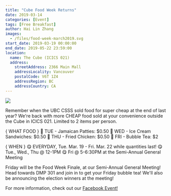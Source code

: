 ```yaml
---
title: "Cube Food Week Returns"
date: 2019-03-14
categories: [Event]
tags: [Free Breakfast]
author: Hai Lin Zhang
images:
  - /files/food-week-march2019.svg
start_date: 2019-03-19 00:00:00
end_date: 2019-05-22 23:59:00
location:
  name: The Cube (ICICS 021)
  address:
    streetAddress: 2366 Main Mall
    addressLocality: Vancouver
    postalCode: V6T 1Z4
    addressRegion: BC
    addressCountry: CA
---
```


![](/files/food-week-march2019.svg)

Remember when the UBC CSSS sold food for super cheap at the end of last year? We're back with more CHEAP food sold at your convenience outside the Cube in ICICS 021. Limited to 2 items per person.

{ WHAT FOOD }
🌮 TUE - Jamaican Patties: $0.50
🍦 WED - Ice Cream Sandwiches: $0.50
🍗 THU - Fried Chicken: $0.50
🍼 FRI - Bubble Tea: $2

{ WHEN }
😋 EVERYDAY, Tue. Mar. 19 - Fri. Mar. 22 while quantities last!
😋 Tue., Wed., Thu @ 12-1PM
😋 Fri @ 5-6:30PM at the Semi-Annual General Meeting

Friday will be the Food Week Finale, at our Semi-Annual General Meeting! Head towards DMP 301 and join in to get your Friday bubble tea! We'll also be announcing the election winners at the meeting!

For more information, check out our [Facebook Event!](https://www.facebook.com/events/433831074026875/)
